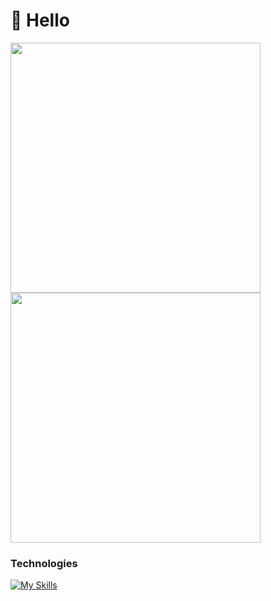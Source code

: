 
# 👋 Hello
<div display="flex">
   <img src="https://github-readme-stats.vercel.app/api?username=menzstu&show_icons=true&theme=tokyonight&include_all_commits=true&locale=pt-br" heigh="400px" width="400px"/>
  <img src="https://github-readme-stats.vercel.app/api/top-langs/?username=menzstu&theme=tokyonight&layout=compact&custom_title=Tecnologias&langs_count=9" heigh="400px" width="400px"/>
</div>

###  Technologies
[![My Skills](https://skillicons.dev/icons?i=c#,javascript)](https://skillicons.dev)
